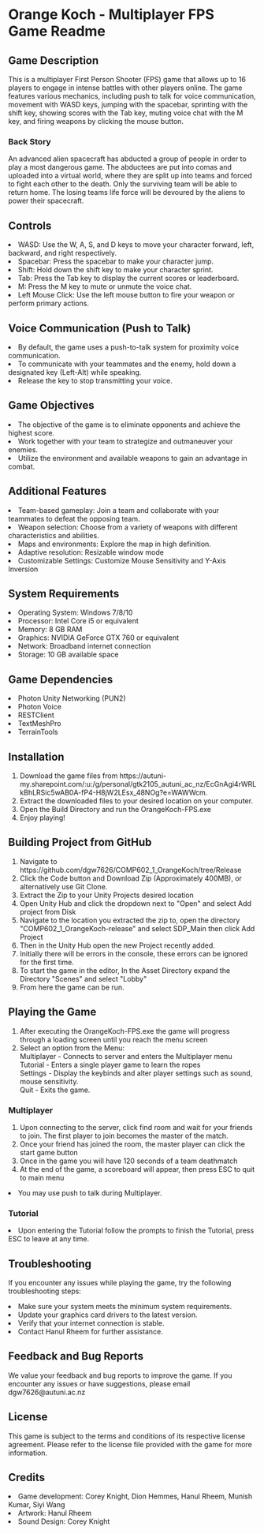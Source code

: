 <h1>Orange Koch - Multiplayer FPS Game Readme</h1>
<h2>Game Description</h2>
<p>This is a multiplayer First Person Shooter (FPS) game that allows up to 16 players to engage in intense battles with other players online. The game features various mechanics, including push to talk for voice communication, movement with WASD keys, jumping with the spacebar, sprinting with the shift key, showing scores with the Tab key, muting voice chat with the M key, and firing weapons by clicking the mouse button.</p>

<h3>Back Story</h3>
<p>An advanced alien spacecraft has abducted a group of people in order to play a most dangerous game. The abductees are put into comas and uploaded into a virtual world, where they are split up into teams and forced to fight each other to the death. Only the surviving team will be able to return home. The losing teams life force will be devoured by the aliens to power their spacecraft.</p>

<h2>Controls</h2>
<li>WASD: Use the W, A, S, and D keys to move your character forward, left, backward, and right respectively.</li>
<li>Spacebar: Press the spacebar to make your character jump.</li>
<li>Shift: Hold down the shift key to make your character sprint.</li>
<li>Tab: Press the Tab key to display the current scores or leaderboard.</li>
<li>M: Press the M key to mute or unmute the voice chat.</li>
<li>Left Mouse Click: Use the left mouse button to fire your weapon or perform primary actions.</li>

<h2>Voice Communication (Push to Talk)</h2>
<li>By default, the game uses a push-to-talk system for proximity voice communication.</li>
<li>To communicate with your teammates and the enemy, hold down a designated key (Left-Alt) while speaking.</li>
<li>Release the key to stop transmitting your voice.</li>

<h2>Game Objectives</h2>
<li>The objective of the game is to eliminate opponents and achieve the highest score.</li>
<li>Work together with your team to strategize and outmaneuver your enemies.</li>
<li>Utilize the environment and available weapons to gain an advantage in combat.</li>

<h2>Additional Features</h2>
<li>Team-based gameplay: Join a team and collaborate with your teammates to defeat the opposing team.</li>
<li>Weapon selection: Choose from a variety of weapons with different characteristics and abilities.</li>
<li>Maps and environments: Explore the map in high definition.</li>
<li>Adaptive resolution: Resizable window mode</li>
<li>Customizable Settings: Customize Mouse Sensitivity and Y-Axis Inversion</li>

<h2>System Requirements</h2>
<li>Operating System: Windows 7/8/10</li>
<li>Processor: Intel Core i5 or equivalent</li>
<li>Memory: 8 GB RAM</li>
<li>Graphics: NVIDIA GeForce GTX 760 or equivalent</li>
<li>Network: Broadband internet connection</li>
<li>Storage: 10 GB available space</li>

<h2>Game Dependencies</h2>
<li>Photon Unity Networking (PUN2)</li>
<li>Photon Voice</li>
<li>RESTClient</li>
<li>TextMeshPro</li>
<li>TerrainTools</li>

<h2>Installation</h2>
<ol>
<li>Download the game files from https://autuni-my.sharepoint.com/:u:/g/personal/gtk2105_autuni_ac_nz/EcGnAgi4rWRLkBhLRSic5wAB0A-fP4-H8jW2LEsx_48NOg?e=WAWWcm.</ul>
<li>Extract the downloaded files to your desired location on your computer.</ul>
<li>Open the Build Directory and run the OrangeKoch-FPS.exe</ul>
<li>Enjoy playing!</ul>
</ol>

<h2>Building Project from GitHub</h2>
<ol>
<li>Navigate to https://github.com/dgw7626/COMP602_1_OrangeKoch/tree/Release</ul>
<li>Click the Code button and Download Zip (Approximately 400MB), or alternatively use Git Clone.</ul>
<li>Extract the Zip to your Unity Projects desired location</ul>
<li>Open Unity Hub and click the dropdown next to "Open" and select Add project from Disk</ul>
<li>Navigate to the location you extracted the zip to, open the directory "COMP602_1_OrangeKoch-release" and select SDP_Main then click Add Project</ul>
<li>Then in the Unity Hub open the new Project recently added.</ul>
<li>Initially there will be errors in the console, these errors can be ignored for the first time.</ul>
<li>To start the game in the editor, In the Asset Directory expand the Directory "Scenes" and select "Lobby"</ul>
<li>From here the game can be run.</ul>
</ol>

<h2>Playing the Game</h2>
<ol>
<li>After executing the OrangeKoch-FPS.exe the game will progress through a loading screen until you reach the menu screen</ul>
<li>Select an option from the Menu:
</br>Multiplayer - Connects to server and enters the Multiplayer menu
</br>Tutorial - Enters a single player game to learn the ropes    
</br>Settings - Display the keybinds and alter player settings such as sound, mouse sensitivity.
</br>Quit - Exits the game.        
</ul>
</ol>
<h3>Multiplayer</h3>
<ol>
<li>Upon connecting to the server, click find room and wait for your friends to join. The first player to join becomes the master of the match.</ul>
<li>Once your friend has joined the room, the master player can click the start game button</ul>
<li>Once in the game you will have 120 seconds of a team deathmatch</ul>
<li>At the end of the game, a scoreboard will appear, then press ESC to quit to main menu</ul>
</ol>
<li>You may use push to talk during Multiplayer.</li>

<h3>Tutorial</h3>
<li>Upon entering the Tutorial follow the prompts to finish the Tutorial, press ESC to leave at any time.</li>

<h2>Troubleshooting</h2>
<p>If you encounter any issues while playing the game, try the following troubleshooting steps:</p>

<li>Make sure your system meets the minimum system requirements.</li>
<li>Update your graphics card drivers to the latest version.</li>
<li>Verify that your internet connection is stable.</li>
<li>Contact Hanul Rheem for further assistance.</li>

<h2>Feedback and Bug Reports</h2>
<p>We value your feedback and bug reports to improve the game. If you encounter any issues or have suggestions, please email dgw7626@autuni.ac.nz</p>

<h2>License</h2>
<p>This game is subject to the terms and conditions of its respective license agreement. Please refer to the license file provided with the game for more information.</p>

<h2>Credits</h2>
<li>Game development: Corey Knight, Dion Hemmes, Hanul Rheem, Munish Kumar, Siyi Wang</li>
<li>Artwork: Hanul Rheem</li>
<li>Sound Design: Corey Knight</li>



